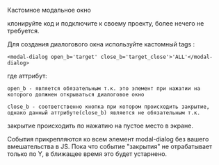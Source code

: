 Кастомное модальное окно

клонируйте код и подключите к своему проекту, более нечего не требуется.

Для создания диалогового окна используйте кастомный tags :

    <modal-dialog open_b='target' close_b='target_close'>'ALL'</modal-dialog>

где аттрибут: 

    open_b - является обязательным т.к. это элемент при нажатии на которого должнен открываться диалоговое окно

    close_b - соответственно кнопка при котором происходить закрытие, однако данный аттрибуте(close_b) является не обязательным т.к.

закрытие происходить по нажатию на пустое место в экране.

События прикрепляются ко всем элемент modal-dialog без вашего вмешательства в JS.
Пока что событие "закрытия" не отрабатывает только по Y, в ближащее время это будет устарнено. 